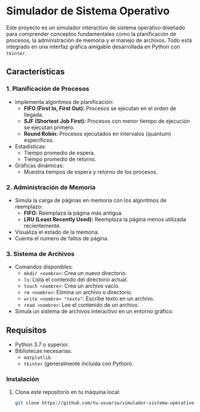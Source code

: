 # Simulador de Sistema Operativo

Este proyecto es un simulador interactivo de sistema operativo diseñado para comprender conceptos fundamentales como la planificación de procesos, la administración de memoria y el manejo de archivos. Todo está integrado en una interfaz gráfica amigable desarrollada en Python con `tkinter`.

## Características

### 1. Planificación de Procesos
- Implementa algoritmos de planificación:
  - **FIFO (First In, First Out):** Procesos se ejecutan en el orden de llegada.
  - **SJF (Shortest Job First):** Procesos con menor tiempo de ejecución se ejecutan primero.
  - **Round Robin:** Procesos ejecutados en intervalos (quantum) específicos.
- Estadísticas:
  - Tiempo promedio de espera.
  - Tiempo promedio de retorno.
- Gráficas dinámicas:
  - Muestra tiempos de espera y retorno de los procesos.

### 2. Administración de Memoria
- Simula la carga de páginas en memoria con los algoritmos de reemplazo:
  - **FIFO:** Reemplaza la página más antigua.
  - **LRU (Least Recently Used):** Reemplaza la página menos utilizada recientemente.
- Visualiza el estado de la memoria.
- Cuenta el número de fallos de página.

### 3. Sistema de Archivos
- Comandos disponibles:
  - `mkdir <nombre>`: Crea un nuevo directorio.
  - `ls`: Lista el contenido del directorio actual.
  - `touch <nombre>`: Crea un archivo vacío.
  - `rm <nombre>`: Elimina un archivo o directorio.
  - `write <nombre> "texto"`: Escribe texto en un archivo.
  - `read <nombre>`: Lee el contenido de un archivo.
- Simula un sistema de archivos interactivo en un entorno gráfico.

## Requisitos

- Python 3.7 o superior.
- Bibliotecas necesarias:
  - `matplotlib`
  - `tkinter` (generalmente incluida con Python).

### Instalación

1. Clona este repositorio en tu máquina local:
   ```bash
   git clone https://github.com/tu-usuario/simulador-sistema-operativo.git
